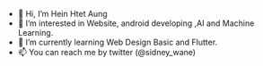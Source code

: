 - 👋 Hi, I’m Hein Htet Aung
- 👀 I’m interested in Website, android developing ,AI and Machine Learning.
- 🌱 I’m currently learning Web Design Basic and Flutter.
- 📫 You can reach me by twitter (@sidney_wane)

